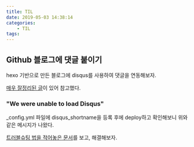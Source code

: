 ```yaml
---
title: TIL
date: 2019-05-03 14:38:14
categories:
    - TIL
tags:
---
```


## Github 블로그에 댓글 붙이기

hexo 기반으로 만든 블로그에 disqus를 사용하여 댓글을 연동해보자.

[매우 잘정리된 글](https://khackskjs.github.io/2017/06/22/Setting-Hexo-github-pages/)이 있어 참고했다.

### "We were unable to load Disqus"

\_config.yml 파일에 disqus_shortname을 등록 후에 deploy하고 확인해보니 위와 같은 메시지가 나왔다.

[트러블슈팅 법을 적어놓은 문서](https://help.disqus.com/troubleshooting/im-receiving-the-message-we-were-unable-to-load-disqus)를 보고, 해결해보자.
